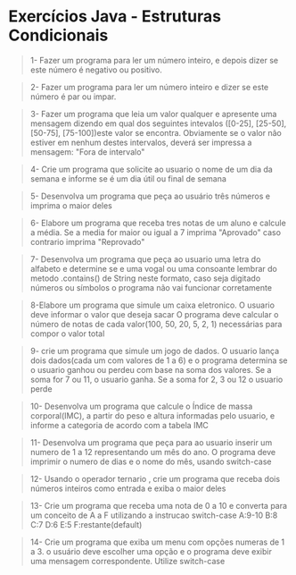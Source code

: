 # Exercícios Java - Estruturas Condicionais

> 1- Fazer um programa para ler um número inteiro, e depois dizer se este número é negativo ou positivo.

> 2- Fazer um programa para ler um número inteiro e dizer se este número é par ou impar.

> 3- Fazer um programa que leia um valor qualquer e apresente uma mensagem dizendo em qual dos seguintes intevalos 
([0-25], [25-50], [50-75], [75-100])este valor se encontra.
Obviamente se o valor não estiver em nenhum destes intervalos, deverá ser impressa a mensagem: "Fora de intervalo"

> 4- Crie um programa que solicite ao usuario o nome de um dia da semana e informe se é um dia útil ou final de semana
		
> 5- Desenvolva um programa que peça ao usuário três números e imprima o maior deles

> 6- Elabore um programa que receba tres notas de um aluno e calcule a média.
Se a media for maior ou igual a 7 imprima "Aprovado" caso contrario imprima "Reprovado"

> 7- Desenvolva um programa que peça ao usuario uma letra do alfabeto e determine se e uma vogal ou uma consoante
lembrar do metodo .contains() de String neste formato, caso seja digitado números ou símbolos o programa não vai
funcionar corretamente

> 8-Elabore um programa que simule um caixa eletronico. O usuario deve informar o valor que deseja sacar
O programa deve calcular o número de notas de cada valor(100, 50, 20, 5, 2, 1) necessárias para compor o valor total

> 9- crie um programa que simule um jogo de dados. O usuario lança dois dados(cada um com valores de 1 a 6)
e o programa determina se o usuario ganhou ou perdeu com base na soma dos valores. Se a soma for 7 ou 11,
o usuario ganha. Se a soma for 2, 3 ou 12 o usuario perde

> 10- Desenvolva um programa que calcule o Índice de massa corporal(IMC), a partir do peso e
altura informadas pelo usuario, e informe a categoria de acordo com a tabela IMC

> 11- Desenvolva um programa que peça para ao usuario inserir um numero de 1 a 12 representando
um mês do ano. O programa deve imprimir o numero de dias e o nome do mês, usando switch-case

> 12- Usando o operador ternario , crie um programa que receba dois números inteiros
como entrada e exiba o maior deles

> 13- Crie um programa que receba uma nota de 0 a 10 e converta para um conceito de A a F utilizando
a instrucao switch-case A:9-10 B:8 C:7 D:6 E:5 F:restante(default)

> 14- Crie um programa que exiba um menu com opções numeras de 1 a 3. o usuário deve escolher uma opção
e o programa deve exibir uma mensagem correspondente. Utilize switch-case